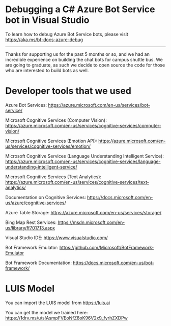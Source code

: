 # Debugging a C# Azure Bot Service bot in Visual Studio 

To learn how to debug Azure Bot Service bots, please visit https://aka.ms/bf-docs-azure-debug

****************************************************************************************************
Thanks for supporting us for the past 5 months or so, and we had an incredible experience on building the chat bots for campus shuttle bus. We are going to graduate, as such we decide to open source the code for those who are interested to build bots as well.

# Developer tools that we used

Azure Bot Services: https://azure.microsoft.com/en-us/services/bot-service/

Microsoft Cognitive Services (Computer Vision): https://azure.microsoft.com/en-us/services/cognitive-services/computer-vision/

Microsoft Cognitive Services (Emotion API): https://azure.microsoft.com/en-us/services/cognitive-services/emotion/

Microsoft Cognitive Services (Language Understanding Intelligent Service): https://azure.microsoft.com/en-us/services/cognitive-services/language-understanding-intelligent-service/

Microsoft Cognitive Services (Text Analytics): https://azure.microsoft.com/en-us/services/cognitive-services/text-analytics/

Documentation on Cognitive Services: https://docs.microsoft.com/en-us/azure/cognitive-services/

Azure Table Storage: https://azure.microsoft.com/en-us/services/storage/

Bing Map Rest Services: https://msdn.microsoft.com/en-us/library/ff701713.aspx

Visual Studio IDE: https://www.visualstudio.com/

Bot Framework Emulator: https://github.com/Microsoft/BotFramework-Emulator

Bot Framework Documentation: https://docs.microsoft.com/en-us/bot-framework/

# LUIS Model
You can import the LUIS model from https://luis.ai

You can get the model we trained here: https://1drv.ms/u/s!AsmpFVEoNfZ8oK96V2x9_fyrhZXDPw
